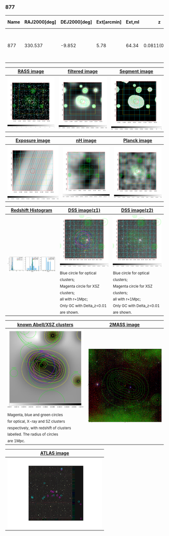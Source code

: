 <div STYLE="page-break-after: always;"></div>

### 877

|Name|RAJ2000[deg]|DEJ2000[deg] |Ext[arcmin]| Ext,ml | z | z_src| C|GC(XSZ,Delta_z<0.01)| GC(OPT,Delta_z<0.01)|GC| R_sig[arcmin] | R500[arcmin] | R500[Mpc]| CRsig[c/s] | CR500[c/s] |L500[1E44 erg/s]|F500[1E-12 erg/s/cm^2]| M500[1E14 Msun]|Tx[keV]|Cnt_sig|Beta|Rc[arcmin]|Comment|Alias|
|---|---|---|---|---|---|------|---|--------|---------|----------|---|---|---|---|---|---|---|---|---|---|---|---|---|---|
|877| 330.537| -9.852| 5.78| 64.34| 0.0811(0.006)| z1, z_xsz| B| L03, MCXC, PSZ2, Tar| A, N| A, C, L03, MCXC, N, PSZ2, Tar, W| 13.188| 9.800| 0.899| 0.307(0.046)| 0.295(0.044)| 0.873(0.090)| 5.374(0.551)| 2.23(0.11)| 3.60(0.12)| 89.9| 0.853(-0.156+0.105)| 11.350(-2.103+1.519)| -| k534|

|[RASS image](../image/877/877_img.pdf)|[filtered image](../image/877/877_fil.pdf)|[Segment image](../image/877/877_seg.pdf)|
|-------------------|--------------------|-------------------|
| <img src="../image/877/877_img.png" width="300">  | <img src="../image/877/877_fil.png" width="300">   | <img src="../image/877/877_seg.png" width="300">  |

|[Exposure image](../image/877/877_mex.pdf)| [nH image](../image/877/877_nh.pdf)| [Planck image](../image/877/877_p.pdf)|
|-------------------|--------------------|-------------------|
|<img src="../image/877/877_mex.png" width="300">   | <img src="../image/877/877_nh.png" width="300">    | <img src="../image/877/877_p.png" width="300"> |

|[Redshift Histogram](../image/877/877_zg.pdf) | [DSS image(z1)](../image/877/877_dss_z1.pdf)      |  [DSS image(z2)](../image/877/877_dss_z2.pdf)    |
|-------------------|--------------------|-------------------|
|<img src="../image/877/877_zg.png" width="300"> |<img src="../image/877/877_dss_z1.png" width="300"> <sub><br>Blue circle for optical clusters; <br>Magenta circle for XSZ clusters; <br>all with r=1Mpc; <br>Only GC with Delta_z<0.01 are shown. </sub>| <img src="../image/877/877_dss_z2.png" width="300"><sub><br>Blue circle for optical clusters; <br>Magenta circle for XSZ clusters; <br>all with r=1Mpc; <br>Only GC with Delta_z<0.01 are shown. </sub> |

|[known Abell/XSZ clusters](../image/877/877_gc.pdf) | [2MASS image](../image/877/877_2mass.pdf)      |
|-------------------|-------------------|
|<img src=../image/877/877_gc.png width="300"> <br><sub>Magenta, blue and green circles <br>for optical, X-ray and SZ clusters <br>respectively, with redshift of clusters <br>labelled. The radius of circles <br>are 1Mpc.</sub>|<img src="../image/877/877_2mass.png" width="300">  |

|[ATLAS image](../image/877/877_s.pdf)        |
|-------------------|
| <img src="../image/877/877_s.pdf" width="300">  |
